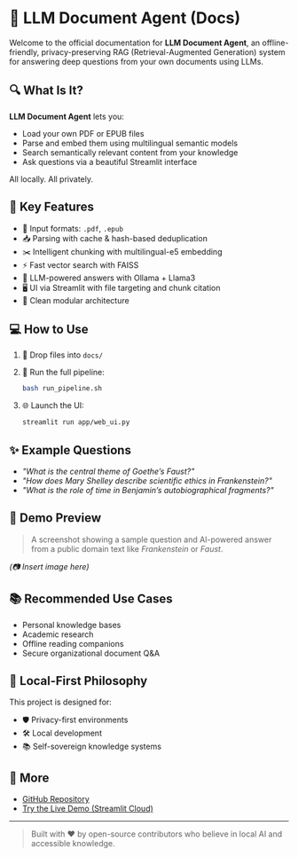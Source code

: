 # 📘 LLM Document Agent (Docs)

Welcome to the official documentation for **LLM Document Agent**, an offline-friendly, privacy-preserving RAG (Retrieval-Augmented Generation) system for answering deep questions from your own documents using LLMs.

## 🔍 What Is It?

**LLM Document Agent** lets you:

* Load your own PDF or EPUB files
* Parse and embed them using multilingual semantic models
* Search semantically relevant content from your knowledge
* Ask questions via a beautiful Streamlit interface

All locally. All privately.

## 🚀 Key Features

* 📁 Input formats: `.pdf`, `.epub`
* 📥 Parsing with cache & hash-based deduplication
* ✂️ Intelligent chunking with multilingual-e5 embedding
* ⚡ Fast vector search with FAISS
* 🤖 LLM-powered answers with Ollama + Llama3
* 🖥️ UI via Streamlit with file targeting and chunk citation
* 🧱 Clean modular architecture

## 💻 How to Use

1. 📂 Drop files into `docs/`
2. 🔧 Run the full pipeline:

   ```bash
   bash run_pipeline.sh
   ```
3. 🌐 Launch the UI:

   ```bash
   streamlit run app/web_ui.py
   ```

## ✨ Example Questions

* *"What is the central theme of Goethe’s Faust?"*
* *"How does Mary Shelley describe scientific ethics in Frankenstein?"*
* *"What is the role of time in Benjamin’s autobiographical fragments?"*

## 📸 Demo Preview

> A screenshot showing a sample question and AI-powered answer from a public domain text like *Frankenstein* or *Faust*.

*(📷 Insert image here)*

## 📚 Recommended Use Cases

* Personal knowledge bases
* Academic research
* Offline reading companions
* Secure organizational document Q\&A

## 🔐 Local-First Philosophy

This project is designed for:

* 🛡️ Privacy-first environments
* 🛠️ Local development
* 📚 Self-sovereign knowledge systems

## 🔗 More

* [GitHub Repository](https://github.com/raskolnikoff/LLM_Document_Agent)
* [Try the Live Demo (Streamlit Cloud)](https://share.streamlit.io/raskolnikoff/LLM_Document_Agent/main/app/web_ui.py)

---

> Built with ❤️ by open-source contributors who believe in local AI and accessible knowledge.

